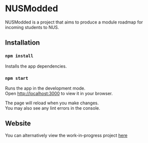 # NUSModded

NUSModded is a project that aims to produce a module roadmap for incoming students to NUS.

## Installation


### `npm install`

Installs the app dependencies.

### `npm start`

Runs the app in the development mode.\
Open [http://localhost:3000](http://localhost:3000) to view it in your browser.

The page will reload when you make changes.\
You may also see any lint errors in the console.

## Website
You can alternatively view the work-in-progress project [here](https://orbital-nusmodded.vercel.app/)
